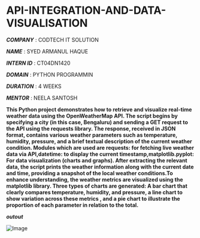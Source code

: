 # API-INTEGRATION-AND-DATA-VISUALISATION

***COMPANY*** : CODTECH IT SOLUTION

***NAME*** : SYED ARMANUL HAQUE

***INTERN ID*** : CT04DN1420

***DOMAIN*** : PYTHON PROGRAMMIN

***DURATION*** : 4 WEEKS 

***MENTOR*** : NEELA SANTOSH


****This Python project demonstrates how to retrieve and visualize real-time weather data using the OpenWeatherMap API. The script begins by specifying a city (in this case, Bengaluru) and sending a GET request to the API using the requests library. The response, received in JSON format, contains various weather parameters such as temperature, humidity, pressure, and a brief textual description of the current weather condition.
Modules which are used are requests: for fetching live weather data via API,datetime: to display the current timestamp,matplotlib.pyplot: For data visualization (charts and graphs).
After extracting the relevant data, the script prints the weather information along with the current date and time, providing a snapshot of the local weather conditions.To enhance understanding, the weather metrics are visualized using the matplotlib library. Three types of charts are generated:
A bar chart that clearly compares temperature, humidity, and pressure, a line chart to show variation across these metrics , and a pie chart to illustrate the proportion of each parameter in relation to the total.****

***outout***

![Image](https://github.com/user-attachments/assets/3078de27-24ea-483a-a0a9-23fc0dfbfe8a)








